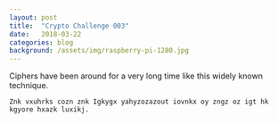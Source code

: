 ```yaml
---
layout: post
title:  "Crypto Challenge 003"
date:   2018-03-22
categories: blog
background: /assets/img/raspberry-pi-1280.jpg
---
```

Ciphers have been around for a very long time like this widely known technique.

`Znk vxuhrks cozn znk Igkygx yahyzozazout iovnkx oy zngz oz igt hk kgyore hxazk luxikj.`